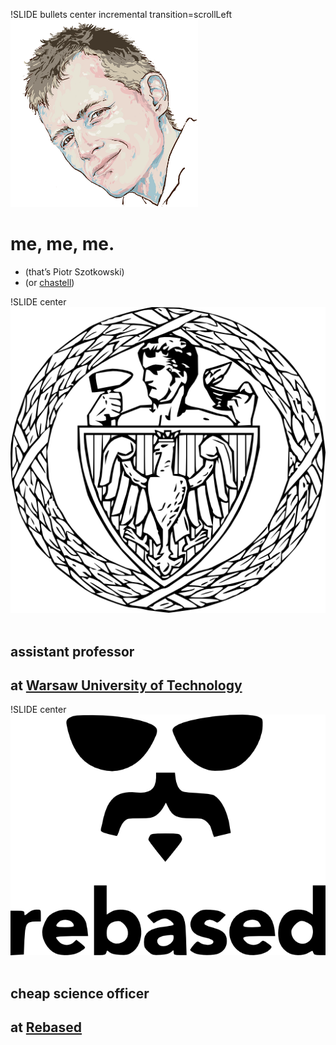 !SLIDE bullets center incremental transition=scrollLeft
![chastell](chastell.png)
# me, me, me.
* (that’s Piotr Szotkowski)
* (or [chastell](http://chastell.net))

!SLIDE center
![Warsaw University of Technology](wut.png)
 
## assistant professor
## at [Warsaw University of Technology](http://eng.pw.edu.pl)

!SLIDE center
![Rebased](rebased.png)
 
## cheap science officer
## at [Rebased](http://rebased.pl)
